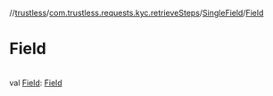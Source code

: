 //[trustless](../../../index.md)/[com.trustless.requests.kyc.retrieveSteps](../index.md)/[SingleField](index.md)/[Field](-field.md)

# Field

\
val [Field](-field.md): [Field](../-field/index.md)

